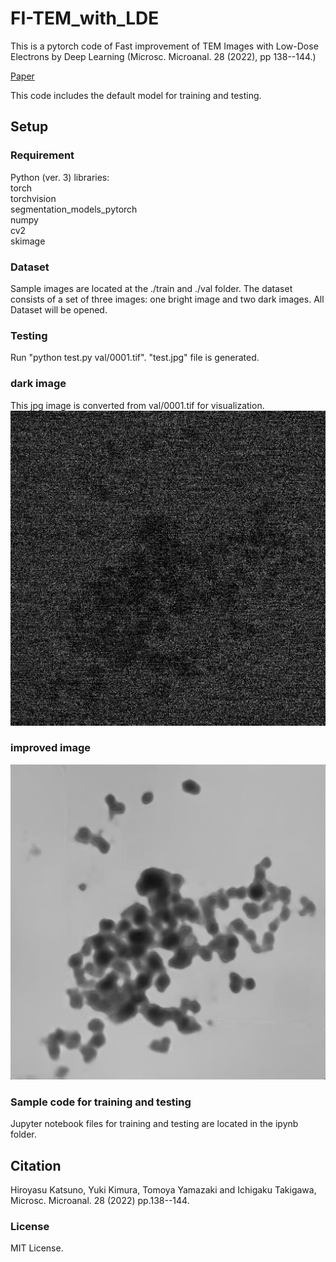 # FI-TEM_with_LDE

This is a pytorch code of Fast improvement of TEM Images with Low-Dose Electrons by Deep Learning (Microsc. Microanal. 28 (2022), pp 138--144.)

[Paper](https://doi.org/10.1017/S1431927621013799)

This code includes the default model for training and testing.

## Setup

### Requirement
Python (ver. 3) libraries:<br/>
torch <br/>
torchvision<br/>
segmentation_models_pytorch<br/>
numpy<br/>
cv2<br/>
skimage<br/>

### Dataset
Sample images are located at the ./train and ./val folder.
The dataset consists of a set of three images: one bright image and two dark images.
All Dataset will be opened.

### Testing

Run "python test.py val/0001.tif".
"test.jpg" file is generated.

### dark image
This jpg image is converted from val/0001.tif for visualization.
![sample.jpg](0059.jpg)

### improved image
![test.jpg](test.jpg)

### Sample code for training and testing 
Jupyter notebook files for training and testing are located in the ipynb folder.


## Citation
Hiroyasu Katsuno, Yuki Kimura, Tomoya Yamazaki and Ichigaku Takigawa, Microsc. Microanal. 28 (2022) pp.138--144.

### License
MIT License.


